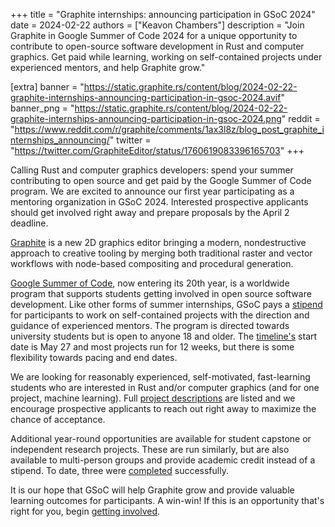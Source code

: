 +++
title = "Graphite internships: announcing participation in GSoC 2024"
date = 2024-02-22
authors = ["Keavon Chambers"]
description = "Join Graphite in Google Summer of Code 2024 for a unique opportunity to contribute to open-source software development in Rust and computer graphics. Get paid while learning, working on self-contained projects under experienced mentors, and help Graphite grow."

[extra]
banner = "https://static.graphite.rs/content/blog/2024-02-22-graphite-internships-announcing-participation-in-gsoc-2024.avif"
banner_png = "https://static.graphite.rs/content/blog/2024-02-22-graphite-internships-announcing-participation-in-gsoc-2024.png"
reddit = "https://www.reddit.com/r/graphite/comments/1ax3l8z/blog_post_graphite_internships_announcing/"
twitter = "https://twitter.com/GraphiteEditor/status/1760619083396165703"
+++

Calling Rust and computer graphics developers: spend your summer contributing to open source and get paid by the Google Summer of Code program. We are excited to announce our first year participating as a mentoring organization in GSoC 2024. Interested prospective applicants should get involved right away and prepare proposals by the April 2 deadline.

<!-- more -->

[Graphite](/) is a new 2D graphics editor bringing a modern, nondestructive approach to creative tooling by merging both traditional raster and vector workflows with node-based compositing and procedural generation.

[Google Summer of Code](https://summerofcode.withgoogle.com/), now entering its 20th year, is a worldwide program that supports students getting involved in open source software development. Like other forms of summer internships, GSoC pays a [stipend](https://developers.google.com/open-source/gsoc/help/student-stipends) for participants to work on self-contained projects with the direction and guidance of experienced mentors. The program is directed towards university students but is open to anyone 18 and older. The [timeline's](https://developers.google.com/open-source/gsoc/timeline) start date is May 27 and most projects run for 12 weeks, but there is some flexibility towards pacing and end dates.

We are looking for reasonably experienced, self-motivated, fast-learning students who are interested in Rust and/or computer graphics (and for one project, machine learning). Full [project descriptions](/volunteer/guide/student-projects/#project-idea-list) are listed and we encourage prospective applicants to reach out right away to maximize the chance of acceptance.

Additional year-round opportunities are available for student capstone or independent research projects. These are run similarly, but are also available to multi-person groups and provide academic credit instead of a stipend. To date, three were [completed](/volunteer/guide/student-projects/#successful-past-projects) successfully.

It is our hope that GSoC will help Graphite grow and provide valuable learning outcomes for participants. A win-win! If this is an opportunity that's right for you, begin [getting involved](/volunteer/guide/student-projects/).
